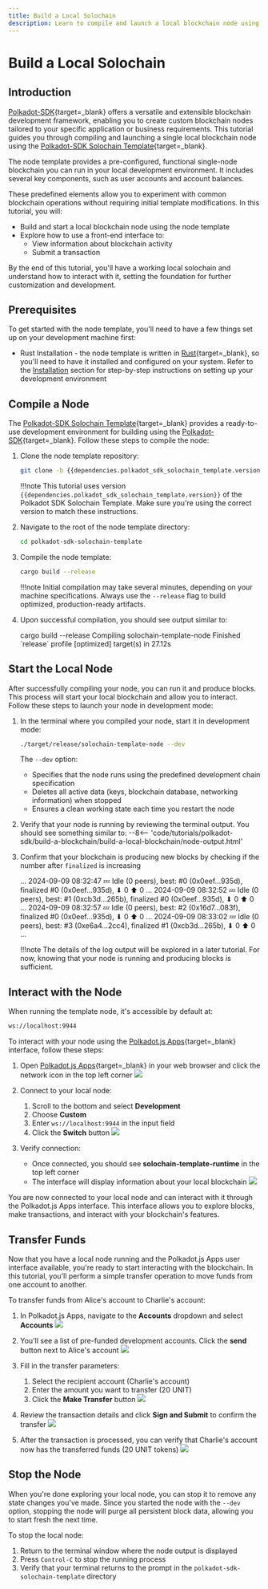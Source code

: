 ```yaml
---
title: Build a Local Solochain
description: Learn to compile and launch a local blockchain node using Polkadot-SDK. Build, run, and interact with a pre-configured node template.
---
```


# Build a Local Solochain

## Introduction

[Polkadot-SDK](https://github.com/paritytech/polkadot-sdk){target=\_blank} offers a versatile and extensible blockchain development framework, enabling you to create custom blockchain nodes tailored to your specific application or business requirements. This tutorial guides you through compiling and launching a single local blockchain node using the [Polkadot-SDK Solochain Template](https://github.com/paritytech/polkadot-sdk-solochain-template){target=\_blank}.

The node template provides a pre-configured, functional single-node blockchain you can run in your local development environment. It includes several key components, such as user accounts and account balances.

These predefined elements allow you to experiment with common blockchain operations without requiring initial template modifications.
In this tutorial, you will:

- Build and start a local blockchain node using the node template
- Explore how to use a front-end interface to:
    - View information about blockchain activity
    - Submit a transaction

By the end of this tutorial, you'll have a working local solochain and understand how to interact with it, setting the foundation for further customization and development.

## Prerequisites

To get started with the node template, you'll need to have a few things set up on your development machine first:

- Rust Installation - the node template is written in [Rust](https://www.rust-lang.org/){target=\_blank}, so you'll need to have it installed and configured on your system. Refer to the [Installation]() section for step-by-step instructions on setting up your development environment

## Compile a Node 

The [Polkadot-SDK Solochain Template](https://github.com/paritytech/polkadot-sdk-solochain-template){target=\_blank} provides a ready-to-use development environment for building using the [Polkadot-SDK](https://github.com/paritytech/polkadot-sdk){target=\_blank}. Follow these steps to compile the node:

1. Clone the node template repository:
    ```bash
    git clone -b {{dependencies.polkadot_sdk_solochain_template.version}} {{dependencies.polkadot_sdk_solochain_template.repository_url}}
    ```

    !!!note
        This tutorial uses version `{{dependencies.polkadot_sdk_solochain_template.version}}` of the Polkadot SDK Solochain Template. Make sure you're using the correct version to match these instructions.

2. Navigate to the root of the node template directory:
    ```bash
    cd polkadot-sdk-solochain-template
    ```

3. Compile the node template:
    ```bash
    cargo build --release
    ```

    !!!note
        Initial compilation may take several minutes, depending on your machine specifications. Always use the `--release` flag to build optimized, production-ready artifacts.

4. Upon successful compilation, you should see output similar to:
    <div id="termynal" data-termynal>
        <span data-ty="input"><span class="file-path"></span>cargo build --release</span>
	<span data-ty>Compiling solochain-template-node</span>
	<span data-ty>Finished `release` profile [optimized] target(s) in 27.12s</span>
    </div>

## Start the Local Node

After successfully compiling your node, you can run it and produce blocks. This process will start your local blockchain and allow you to interact. Follow these steps to launch your node in development mode:

1. In the terminal where you compiled your node, start it in development mode:
    ```bash
    ./target/release/solochain-template-node --dev
    ```
    The `--dev` option:
    - Specifies that the node runs using the predefined development chain specification
    - Deletes all active data (keys, blockchain database, networking information) when stopped
    - Ensures a clean working state each time you restart the node

2. Verify that your node is running by reviewing the terminal output. You should see something similar to:
    --8<-- 'code/tutorials/polkadot-sdk/build-a-blockchain/build-a-local-blockchain/node-output.html'

3. Confirm that your blockchain is producing new blocks by checking if the number after `finalized` is increasing
    <div id='termynal' data-termynal>
        <span data-ty>...</span>
        <span data-ty>2024-09-09 08:32:47 💤 Idle (0 peers), best: #0 (0x0eef…935d), finalized #0 (0x0eef…935d), ⬇ 0 ⬆ 0</span>
        <span data-ty>...</span>
        <span data-ty>2024-09-09 08:32:52 💤 Idle (0 peers), best: #1 (0xcb3d…265b), finalized #0 (0x0eef…935d), ⬇ 0 ⬆ 0</span>
        <span data-ty>...</span>
        <span data-ty>2024-09-09 08:32:57 💤 Idle (0 peers), best: #2 (0x16d7…083f), finalized #0 (0x0eef…935d), ⬇ 0 ⬆ 0</span>
        <span data-ty>...</span>
        <span data-ty>2024-09-09 08:33:02 💤 Idle (0 peers), best: #3 (0xe6a4…2cc4), finalized #1 (0xcb3d…265b), ⬇ 0 ⬆ 0</span>
        <span data-ty>...</span>
    </div>

    !!!note
        The details of the log output will be explored in a later tutorial. For now, knowing that your node is running and producing blocks is sufficient.

## Interact with the Node

When running the template node, it's accessible by default at:

```bash
ws://localhost:9944
```
To interact with your node using the [Polkadot.js Apps](https://polkadot.js.org/apps/#/explorer){target=\_blank} interface, follow these steps:

1. Open [Polkadot.js Apps](https://polkadot.js.org/apps/#/explorer){target=\_blank} in your web browser and click the network icon in the top left corner
    ![](/images/tutorials/polkadot-sdk/build-a-blockchain/build-a-local-blockchain/build-a-local-blockchain-1.webp)

2. Connect to your local node:
    1. Scroll to the bottom and select **Development**
    2. Choose **Custom**
    3. Enter `ws://localhost:9944` in the input field
    4. Click the **Switch** button
    ![](/images/tutorials/polkadot-sdk/build-a-blockchain/build-a-local-blockchain/build-a-local-blockchain-2.webp)

3. Verify connection:
    - Once connected, you should see **solochain-template-runtime** in the top left corner
    - The interface will display information about your local blockchain
    ![](/images/tutorials/polkadot-sdk/build-a-blockchain/build-a-local-blockchain/build-a-local-blockchain-3.webp)

You are now connected to your local node and can interact with it through the Polkadot.js Apps interface. This interface allows you to explore blocks, make transactions, and interact with your blockchain's features.

## Transfer Funds

Now that you have a local node running and the Polkadot.js Apps user interface available, you're ready to start interacting with the blockchain. In this tutorial, you'll perform a simple transfer operation to move funds from one account to another.

To transfer funds from Alice's account to Charlie's account:

1. In Polkadot.js Apps, navigate to the **Accounts** dropdown and select **Accounts**
    ![](/images/tutorials/polkadot-sdk/build-a-blockchain/build-a-local-blockchain/build-a-local-blockchain-4.webp)

2. You'll see a list of pre-funded development accounts. Click the **send** button next to Alice's account
    ![](/images/tutorials/polkadot-sdk/build-a-blockchain/build-a-local-blockchain/build-a-local-blockchain-5.webp)

3. Fill in the transfer parameters:
    1. Select the recipient account (Charlie's account)
    2. Enter the amount you want to transfer (20 UNIT)
    3. Click the **Make Transfer** button
    ![](/images/tutorials/polkadot-sdk/build-a-blockchain/build-a-local-blockchain/build-a-local-blockchain-6.webp)

4. Review the transaction details and click **Sign and Submit** to confirm the transfer
    ![](/images/tutorials/polkadot-sdk/build-a-blockchain/build-a-local-blockchain/build-a-local-blockchain-7.webp)

5. After the transaction is processed, you can verify that Charlie's account now has the transferred funds (20 UNIT tokens)
    ![](/images/tutorials/polkadot-sdk/build-a-blockchain/build-a-local-blockchain/build-a-local-blockchain-8.webp)

## Stop the Node

When you're done exploring your local node, you can stop it to remove any state changes you've made. Since you started the node with the `--dev` option, stopping the node will purge all persistent block data, allowing you to start fresh the next time.

To stop the local node:

1. Return to the terminal window where the node output is displayed
2. Press `Control-C` to stop the running process
3. Verify that your terminal returns to the prompt in the `polkadot-sdk-solochain-template` directory